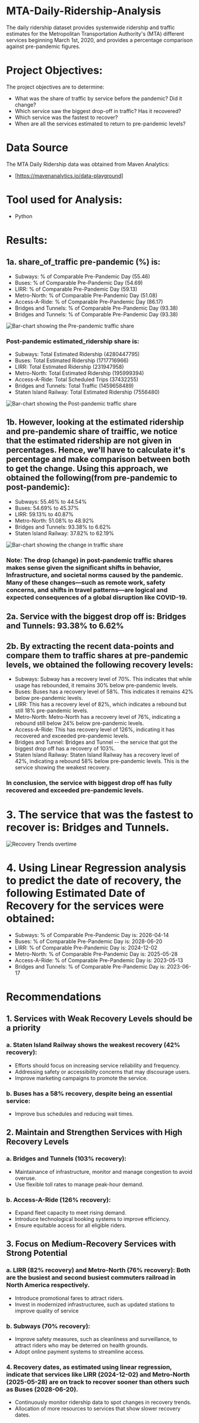 # MTA-Daily-Ridership-Analysis
The daily ridership dataset provides systemwide ridership and traffic estimates for the Metropolitan Transportation Authority's (MTA) different services beginning March 1st, 2020, and provides a percentage comparison against pre-pandemic figures.

# Project Objectives:
The project objectives are to determine:
- What was the share of traffic by service before the pandemic? Did it change?
- Which service saw the biggest drop-off in traffic? Has it recovered?
- Which service was the fastest to recover?
- When are all the services estimated to return to pre-pandemic levels?

# Data Source
The MTA Daily Ridership data was obtained from Maven Analytics:
- [https://mavenanalytics.io/data-playground]

# Tool used for Analysis:
- Python

# Results:
## 1a. share_of_traffic pre-pandemic (%) is:
- Subways: % of Comparable Pre-Pandemic Day                (55.46)
- Buses: % of Comparable Pre-Pandemic Day                  (54.69)
- LIRR: % of Comparable Pre-Pandemic Day                   (59.13)
- Metro-North: % of Comparable Pre-Pandemic Day            (51.08)
- Access-A-Ride: % of Comparable Pre-Pandemic Day          (86.17)
- Bridges and Tunnels: % of Comparable Pre-Pandemic Day    (93.38)
- Bridges and Tunnels: % of Comparable Pre-Pandemic Day    (93.38)

![Bar-chart showing the Pre-pandemic traffic share](https://github.com/user-attachments/assets/ee535280-914c-4c14-ada8-ee69a42a5a56)


### Post-pandemic estimated_ridership share is: 
- Subways: Total Estimated Ridership                  (4280447795)
- Buses: Total Estimated Ridership                    (1717716966)
- LIRR: Total Estimated Ridership                      (231947958)
- Metro-North: Total Estimated Ridership               (195999394)
- Access-A-Ride: Total Scheduled Trips                  (37432255)
- Bridges and Tunnels: Total Traffic                  (1459658489)
- Staten Island Railway: Total Estimated Ridership       (7556480)

![Bar-chart showing the Post-pandemic traffic share](https://github.com/user-attachments/assets/21e12a66-a333-4f94-8e87-405a5a168531)


## 1b. However, looking at the estimated ridership and pre-pandemic share of traiffic, we notice that the estimated ridership are not given in percentages. Hence, we'll have to calculate it's percentage and make comparison between both to get the change. Using this approach, we obtained the following(from pre-pandemic to post-pandemic):
- Subways: 55.46% to 44.54%
- Buses: 54.69% to 45.37%
- LIRR: 59.13% to 40.87%
- Metro-North: 51.08% to 48.92%
- Bridges and Tunnels: 93.38% to 6.62%
- Staten Island Railway: 37.82% to 62.19%


![Bar-chart showing the change in traffic share](https://github.com/user-attachments/assets/e2024800-4f36-4fdd-a64b-3a85c56f1866)

### Note: The drop (change) in post-pandemic traffic shares makes sense given the significant shifts in behavior, Infrastructure, and societal norms caused by the pandemic. Many of these changes—such as remote work, safety concerns, and shifts in travel patterns—are logical and expected consequences of a global disruption like COVID-19.

## 2a. Service with the biggest drop off is: Bridges and Tunnels: 93.38% to 6.62%
## 2b. By extracting the recent data-points and compare them to traffic shares at pre-pandemic levels, we obtained the following recovery levels:
- Subways: Subway has a recovery level of 70%. This indicates that while usage has rebounded, it remains 30% below pre-pandemic levels.
- Buses: Buses has a recovery level of 58%. This indicates it remains 42% below pre-pandemic levels.
- LIRR: This has a recovery level of 82%, which indicates a rebound but still 18% pre-pandemic levels.
- Metro-North: Metro-North has a recovery level of 76%, indicating a rebound still below 24% below pre-pandemic levels.
- Access-A-Ride: This has recovery level of 126%, indicating it has recovered and exceeded pre-pandemic levels.
- Bridges and Tunnel:  Bridges and Tunnel -- the service that got the biggest drop off has a recovery of 103%.
- Staten Island Railway: Staten Island Railway has a recovery level of 42%, indicating a rebound 58% below pre-pandemic levels. This is the service showing the weakest recovery.

### In conclusion, the service with biggest drop off has fully recovered and exceeded pre-pandemic levels.

# 3. The service that was the fastest to recover is: Bridges and Tunnels.
![Recovery Trends overtime](https://github.com/user-attachments/assets/41d79a4f-322a-4726-935e-9d54521656b3)

# 4. Using Linear Regression analysis to predict the date of recovery, the following Estimated Date of Recovery for the services were obtained:
- Subways: % of Comparable Pre-Pandemic Day is: 2026-04-14
- Buses: % of Comparable Pre-Pandemic Day is: 2028-06-20
- LIRR: % of Comparable Pre-Pandemic Day is: 2024-12-02
- Metro-North: % of Comparable Pre-Pandemic Day is: 2025-05-28
- Access-A-Ride: % of Comparable Pre-Pandemic Day is: 2023-05-13
- Bridges and Tunnels: % of Comparable Pre-Pandemic Day is: 2023-06-17


# Recommendations
## 1. Services with Weak Recovery Levels should be a priority
### a. Staten Island Railway shows the weakest recovery (42% recovery):
- Efforts should focus on increasing service reliability and frequency.
- Addressing safety or accessibility concerns that may discourage users.
- Improve marketing campaigns to promote the service.

### b. Buses has a 58% recovery, despite being an essential service:
- Improve bus schedules and reducing wait times.

## 2.  Maintain and Strengthen Services with High Recovery Levels
### a. Bridges and Tunnels (103% recovery):
- Maintainance of infrastructure, monitor and manage congestion to avoid overuse.
- Use flexible toll rates to manage peak-hour demand.

### b. Access-A-Ride (126% recovery):
- Expand fleet capacity to meet rising demand.
- Introduce technological booking systems to improve efficiency.
- Ensure equitable access for all eligible riders.

## 3. Focus on Medium-Recovery Services with Strong Potential
### a. LIRR (82% recovery) and Metro-North (76% recovery): Both are the busiest and second busiest commuters railroad in North America respectively.
- Introduce promotional fares to attract riders.
- Invest in modernized infrastructuree, such as updated stations to improve quality of service

### b. Subways (70% recovery):
- Improve safety measures, such as cleanliness and surveillance, to attract riders who may be deterred on health grounds.
- Adopt online payment systems to streamline access.

### 4. Recovery dates, as estimated using linear regression, indicate that services like LIRR (2024-12-02) and Metro-North (2025-05-28) are on track to recover sooner than others such as Buses (2028-06-20).
- Continuously monitor ridership data to spot changes in recovery trends.
- Allocation of more resources to services that show slower recovery dates.







  



